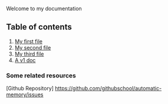 Welcome to my documentation

##  Table of contents

1. [My first file](file1.md)
1. [My second file](file2.md)
1. [My third file](file3.md)
1. [A v1 doc](v1/doc.md)

### Some related resources

[Github
Repository] https://github.com/githubschool/automatic-memory/issues

